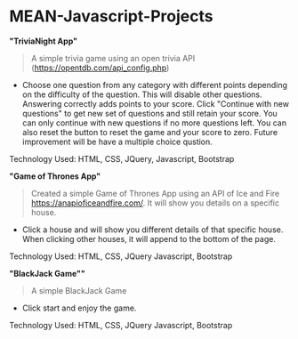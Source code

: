 # MEAN-Javascript-Projects

**"TriviaNight App"**
>A simple trivia game using an open trivia API (https://opentdb.com/api_config.php)
- Choose one question from any category with different points depending on the difficulty of the question. This will disable other questions. Answering correctly adds points to your score. Click "Continue with new questions" to get new set of questions and still retain your score. You can only continue with new questions if no more questions left. You can also reset the button to reset the game and your score to zero. Future improvement will be have a multiple choice qustion.

Technology Used: HTML, CSS, JQuery, Javascript, Bootstrap

**"Game of Thrones App"**
>Created a simple Game of Thrones App using an API of Ice and Fire https://anapioficeandfire.com/. It will show you details on a specific house.
- Click a house and will show you different details of that specific house. When clicking other houses, it will append to the bottom of the page.

Technology Used: HTML, CSS, JQuery Javascript, Bootstrap

**"BlackJack Game""**
>A simple BlackJack Game
- Click start and enjoy the game.

Technology Used: HTML, CSS, JQuery Javascript, Bootstrap